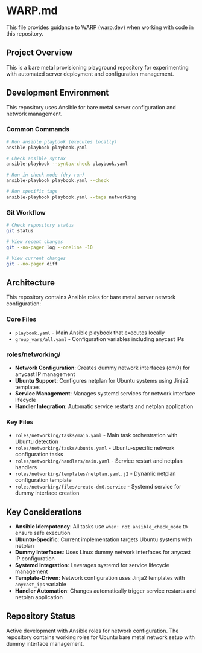 # WARP.md

This file provides guidance to WARP (warp.dev) when working with code in this repository.

## Project Overview

This is a bare metal provisioning playground repository for experimenting with automated server deployment and configuration management.

## Development Environment

This repository uses Ansible for bare metal server configuration and network management.

### Common Commands

```bash
# Run ansible playbook (executes locally)
ansible-playbook playbook.yaml

# Check ansible syntax
ansible-playbook --syntax-check playbook.yaml

# Run in check mode (dry run)
ansible-playbook playbook.yaml --check

# Run specific tags
ansible-playbook playbook.yaml --tags networking
```

### Git Workflow

```bash
# Check repository status
git status

# View recent changes
git --no-pager log --oneline -10

# View current changes
git --no-pager diff
```

## Architecture

This repository contains Ansible roles for bare metal server network configuration:

### Core Files
- `playbook.yaml` - Main Ansible playbook that executes locally
- `group_vars/all.yaml` - Configuration variables including anycast IPs

### roles/networking/
- **Network Configuration**: Creates dummy network interfaces (dm0) for anycast IP management
- **Ubuntu Support**: Configures netplan for Ubuntu systems using Jinja2 templates
- **Service Management**: Manages systemd services for network interface lifecycle
- **Handler Integration**: Automatic service restarts and netplan application

### Key Files
- `roles/networking/tasks/main.yaml` - Main task orchestration with Ubuntu detection
- `roles/networking/tasks/ubuntu.yaml` - Ubuntu-specific network configuration tasks
- `roles/networking/handlers/main.yaml` - Service restart and netplan handlers
- `roles/networking/templates/netplan.yaml.j2` - Dynamic netplan configuration template
- `roles/networking/files/create-dm0.service` - Systemd service for dummy interface creation

## Key Considerations

- **Ansible Idempotency**: All tasks use `when: not ansible_check_mode` to ensure safe execution
- **Ubuntu-Specific**: Current implementation targets Ubuntu systems with netplan
- **Dummy Interfaces**: Uses Linux dummy network interfaces for anycast IP configuration
- **Systemd Integration**: Leverages systemd for service lifecycle management
- **Template-Driven**: Network configuration uses Jinja2 templates with `anycast_ips` variable
- **Handler Automation**: Changes automatically trigger service restarts and netplan application

## Repository Status

Active development with Ansible roles for network configuration. The repository contains working roles for Ubuntu bare metal network setup with dummy interface management.
